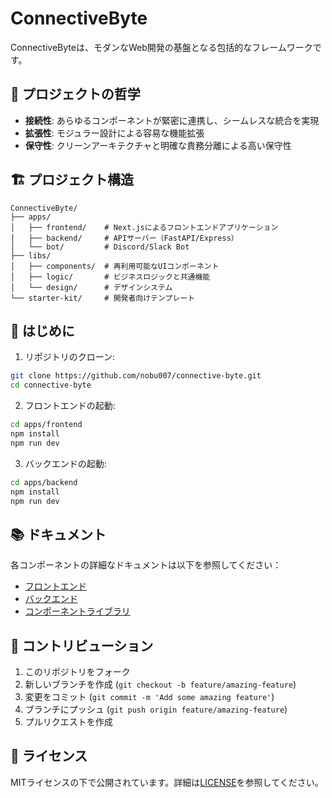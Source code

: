 # ConnectiveByte

ConnectiveByteは、モダンなWeb開発の基盤となる包括的なフレームワークです。

## 🎯 プロジェクトの哲学

- **接続性**: あらゆるコンポーネントが緊密に連携し、シームレスな統合を実現
- **拡張性**: モジュラー設計による容易な機能拡張
- **保守性**: クリーンアーキテクチャと明確な責務分離による高い保守性

## 🏗️ プロジェクト構造

```
ConnectiveByte/
├── apps/
│   ├── frontend/    # Next.jsによるフロントエンドアプリケーション
│   ├── backend/     # APIサーバー（FastAPI/Express）
│   └── bot/         # Discord/Slack Bot
├── libs/
│   ├── components/  # 再利用可能なUIコンポーネント
│   ├── logic/       # ビジネスロジックと共通機能
│   └── design/      # デザインシステム
└── starter-kit/     # 開発者向けテンプレート
```

## 🚀 はじめに

1. リポジトリのクローン:
```bash
git clone https://github.com/nobu007/connective-byte.git
cd connective-byte
```

2. フロントエンドの起動:
```bash
cd apps/frontend
npm install
npm run dev
```

3. バックエンドの起動:
```bash
cd apps/backend
npm install
npm run dev
```

## 📚 ドキュメント

各コンポーネントの詳細なドキュメントは以下を参照してください：

- [フロントエンド](./apps/frontend/README.md)
- [バックエンド](./apps/backend/README.md)
- [コンポーネントライブラリ](./libs/components/README.md)

## 🤝 コントリビューション

1. このリポジトリをフォーク
2. 新しいブランチを作成 (`git checkout -b feature/amazing-feature`)
3. 変更をコミット (`git commit -m 'Add some amazing feature'`)
4. ブランチにプッシュ (`git push origin feature/amazing-feature`)
5. プルリクエストを作成

## 📄 ライセンス

MITライセンスの下で公開されています。詳細は[LICENSE](./LICENSE)を参照してください。
